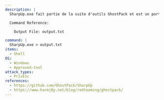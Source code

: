 ```yaml
---
description: |
  SharpUp.exe fait partie de la suite d'outils GhostPack et est un portage C# de PowerUp qui effectue de nombreux contrôles d'escalade de privilèges. La commande suivante exécute tous les contrôles d'escalade de privilèges et stocke les résultats dans un fichier.

  Command Reference:

  	Output File: output.txt

command: |
  SharpUp.exe > output.txt
items:
  - Shell
OS:
  - Windows
  - Approved-tool
attack_types:
  - PrivEsc
references:
  - https://github.com/GhostPack/SharpUp
  - https://www.harmj0y.net/blog/redteaming/ghostpack/
---
```

